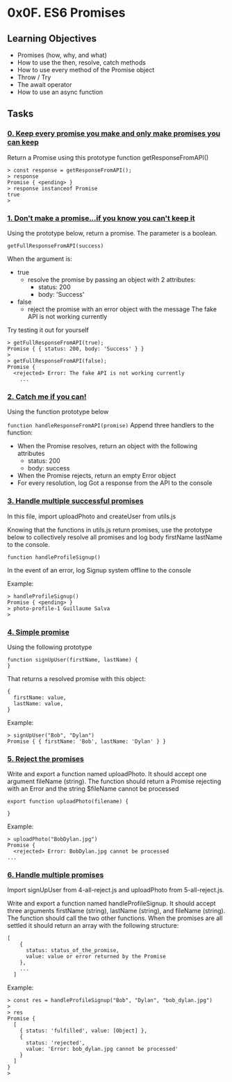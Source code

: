 # 0x0F. ES6 Promises

## Learning Objectives

  -  Promises (how, why, and what)
  -  How to use the then, resolve, catch methods
  -  How to use every method of the Promise object
  -  Throw / Try
  -  The await operator
  -  How to use an async function

## Tasks
### [0. Keep every promise you make and only make promises you can keep ](0-promise.js)
Return a Promise using this prototype function getResponseFromAPI()
```
> const response = getResponseFromAPI();
> response
Promise { <pending> }
> response instanceof Promise
true
> 
```

### [1. Don't make a promise...if you know you can't keep it ](./1-promise.js)
Using the prototype below, return a promise. The parameter is a boolean.

`getFullResponseFromAPI(success)`

When the argument is:

   - true
      - resolve the promise by passing an object with 2 attributes:
           - status: 200
           - body: 'Success'
   - false
        - reject the promise with an error object with the message The fake API is not working currently

Try testing it out for yourself
```
> getFullResponseFromAPI(true);
Promise { { status: 200, body: 'Success' } }
>
> getFullResponseFromAPI(false);
Promise {
  <rejected> Error: The fake API is not working currently
    ...

```

### [2. Catch me if you can! ](./2-then.js)
Using the function prototype below

`function handleResponseFromAPI(promise)`
Append three handlers to the function:

   - When the Promise resolves, return an object with the following attributes
       - status: 200
       - body: success
   - When the Promise rejects, return an empty Error object
   - For every resolution, log Got a response from the API to the console

### [3. Handle multiple successful promises](./3-all.js)
In this file, import uploadPhoto and createUser from utils.js

Knowing that the functions in utils.js return promises, use the prototype below to collectively resolve all promises and log body firstName lastName to the console.

`function handleProfileSignup()`

In the event of an error, log Signup system offline to the console

Example:
```
> handleProfileSignup()
Promise { <pending> }
> photo-profile-1 Guillaume Salva
> 
```

### [4. Simple promise ](./4-all-reject.js)
Using the following prototype
```
function signUpUser(firstName, lastName) {
}
```
That returns a resolved promise with this object:
```
{
  firstName: value,
  lastName: value,
}
```
Example:
```
> signUpUser("Bob", "Dylan")
Promise { { firstName: 'Bob', lastName: 'Dylan' } }
```

### [5. Reject the promises](./5-all-reject.js)
Write and export a function named uploadPhoto. It should accept one argument fileName (string). The function should return a Promise rejecting with an Error and the string $fileName cannot be processed
```
export function uploadPhoto(filename) {

}
```
Example:
```
> uploadPhoto("BobDylan.jpg")
Promise {
  <rejected> Error: BobDylan.jpg cannot be processed
...
```

### [6. Handle multiple promises ](./6-all-reject.js)
Import signUpUser from 4-all-reject.js and uploadPhoto from 5-all-reject.js.

Write and export a function named handleProfileSignup. It should accept three arguments firstName (string), lastName (string), and fileName (string). The function should call the two other functions. When the promises are all settled it should return an array with the following structure:
```
[
    {
      status: status_of_the_promise,
      value: value or error returned by the Promise
    },
    ...
  ]
```
Example:
```
> const res = handleProfileSignup("Bob", "Dylan", "bob_dylan.jpg")
>
> res
Promise {
  [
    { status: 'fulfilled', value: [Object] },
    {
      status: 'rejected',
      value: 'Error: bob_dylan.jpg cannot be processed'
    }
  ]
}
>
```